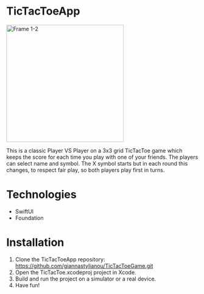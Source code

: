 # TicTacToeApp
<img width="308" alt="Frame 1-2" src="https://github.com/giannastylianou/TicTacToeGame/assets/98884585/78989fcc-7f63-4dad-a1f4-511e47de3ef0">

This is a classic Player VS Player on a 3x3 grid TicTacToe game which keeps the score for each time you play with one of your friends.
The players can select name and symbol.
The X symbol starts but in each round this changes, to respect fair play, so both players play first in turns.


# Technologies

- SwiftUI
- Foundation

# Installation

1. Clone the TicTacToeApp repository:
https://github.com/giannastylianou/TicTacToeGame.git
2. Open the TicTacToe.xcodeproj project in Xcode.
3. Build and run the project on a simulator or a real device.
4. Have fun!
